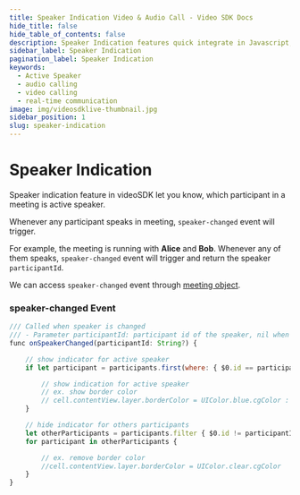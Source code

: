 ```yaml
---
title: Speaker Indication Video & Audio Call - Video SDK Docs
hide_title: false
hide_table_of_contents: false
description: Speaker Indication features quick integrate in Javascript, React JS, Android, IOS, React Native, Flutter with Video SDK to add live video & audio conferencing to your applications.
sidebar_label: Speaker Indication
pagination_label: Speaker Indication
keywords:
  - Active Speaker
  - audio calling
  - video calling
  - real-time communication
image: img/videosdklive-thumbnail.jpg
sidebar_position: 1
slug: speaker-indication
---
```


# Speaker Indication

Speaker indication feature in videoSDK let you know, which participant in a meeting is active speaker.

Whenever any participant speaks in meeting, `speaker-changed` event will trigger.

For example, the meeting is running with **Alice** and **Bob**. Whenever any of them speaks, `speaker-changed` event will trigger and return the speaker `participantId`.

We can access `speaker-changed` event through [meeting object](/ios/guide/video-and-audio-calling-api-sdk/features/start-join-meeting#2-initialization).

### speaker-changed Event

```js
/// Called when speaker is changed
/// - Parameter participantId: participant id of the speaker, nil when no one is speaking.
func onSpeakerChanged(participantId: String?) {

    // show indicator for active speaker
    if let participant = participants.first(where: { $0.id == participantId }),

        // show indication for active speaker
        // ex. show border color
        // cell.contentView.layer.borderColor = UIColor.blue.cgColor : UIColor.clear.cgColor
    }

    // hide indicator for others participants
    let otherParticipants = participants.filter { $0.id != participantId }
    for participant in otherParticipants {

        // ex. remove border color
        //cell.contentView.layer.borderColor = UIColor.clear.cgColor
    }
}
```